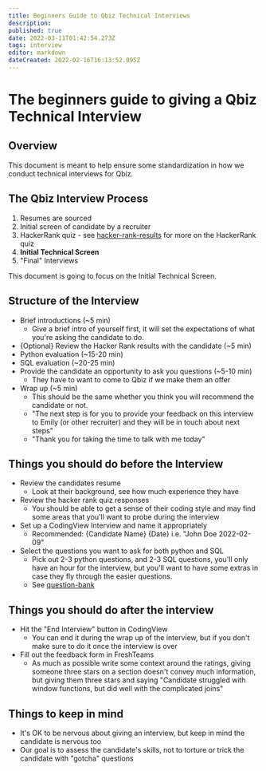 ```yaml
---
title: Beginners Guide to Qbiz Technical Interviews
description: 
published: true
date: 2022-03-11T01:42:54.273Z
tags: interview
editor: markdown
dateCreated: 2022-02-16T16:13:52.095Z
---
```



# The beginners guide to giving a Qbiz Technical Interview


## Overview

This document is meant to help ensure some standardization in how we conduct technical interviews for Qbiz.


## The Qbiz Interview Process

1. Resumes are sourced
2. Initial screen of candidate by a recruiter
3. HackerRank quiz  - see [hacker-rank-results](/technical-interviewing/hacker-rank-results) for more on the HackerRank quiz
4. **Initial Technical Screen**
5. "Final" Interviews

This document is going to focus on the Initial Technical Screen.

## Structure of the Interview

* Brief introductions (~5 min)
    * Give a brief intro of yourself first, it will set the expectations of what you're asking the candidate to do.
* {Optional} Review the Hacker Rank results with the candidate (~5 min)
* Python evaluation (~15-20 min)
* SQL evaluation (~20-25 min)
* Provide the candidate an opportunity to ask you questions (~5-10 min)
    * They have to want to come to Qbiz if we make them an offer
* Wrap up (~5 min)
    * This should be the same whether you think you will recommend the candidate or not.
    * "The next step is for you to provide your feedback on this interview to Emily (or other recruiter) and they will be in touch about next steps"
    * "Thank you for taking the time to talk with me today"


## Things you should do before the Interview

* Review the candidates resume
    * Look at their background, see how much experience they have
* Review the hacker rank quiz responses
    * You should be able to get a sense of their coding style and may find some areas that you'll want to probe during the interview
* Set up a CodingView Interview and name it appropriately
    * Recommended: {Candidate Name} {Date} i.e. "John Doe 2022-02-09"
* Select the questions you want to ask for both python and SQL
    * Pick out 2-3 python questions, and 2-3 SQL questions, you'll only have an hour for the interview, but you'll want to have some extras in case they fly through the easier questions.
    * See [question-bank](/technical-interviewing/question-bank)


## Things you should do after the interview

* Hit the "End Interview" button in CodingView
    * You can end it during the wrap up of the interview, but if you don't make sure to do it once the interview is over
* Fill out the feedback form in FreshTeams
    * As much as possible write some context around the ratings, giving someone three stars on a section doesn't convey much information, but giving them three stars and saying "Candidate struggled with window functions, but did well with the complicated joins" 

## Things to keep in mind
* It's OK to be nervous about giving an interview, but keep in mind the candidate is nervous too
* Our goal is to assess the candidate's skills, not to torture or trick the candidate with "gotcha" questions
